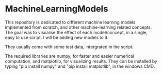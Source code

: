 # MachineLearningModels
This repository is dedicated to different machine learning models implemented from scratch, and other machine-learning related concepts. The goal was to visualise the effect of each model/concept, in a single, easy
to use script. I will be adding new models to it.

They usually come with some test data, intergrated in the script.

The required libraries are numpy, for faster and easier numerical computation, and matplotlib, for visualizing results.
They can be installed by typing "pip install numpy" and "pip install matplotlib", in the windows CMD.
